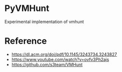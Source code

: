 # PyVMHunt
Experimental implementation of vmhunt

# Reference
- https://dl.acm.org/doi/pdf/10.1145/3243734.3243827
- https://www.youtube.com/watch?v=ovfv3Ph2ajs
- https://github.com/s3team/VMHunt
